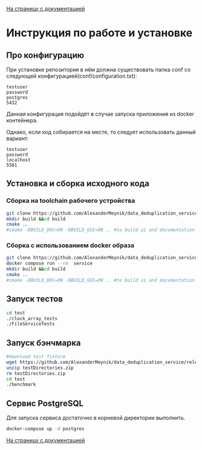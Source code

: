 [На страницу с документацией](README.md)
# Инструкция по работе и установке
## Про конфигурацию 
При установке репозитория в нём должна существовать папка 
conf cо следующей конфигурацией(conf/configuration.txt):
```
testuser
password
postgres
5432
```
Данная конфигурация подойдёт в случае запуска приложения из docker контейнера.

Однако, если код собирается на месте, то следует использовать данный вариант:
```
testuser
password
localhost
5501
```
## Установка и сборка исходного кода
### Сборка на toolchain рабочего устройства
```bash
git clone https://github.com/AlexanderMeynik/data_deduplication_service.git
mkdir build &&cd build
cmake ..
#cmake -DBUILD_DOC=ON -DBUILD_GUI=ON .. #to build ui and documentation
```
### Сборка с использованием docker образа

```bash
git clone https://github.com/AlexanderMeynik/data_deduplication_service.git
docker compose run --rm  service
mkdir build &&cd build
cmake ..
#cmake -DBUILD_DOC=ON -DBUILD_GUI=ON .. #to build ui and documentation
```
## Запуск тестов
```bash
cd test
./clock_array_tests
./FileServiceTests
```
## Запуск бэнчмарка
```bash
#download test fixture
wget https://github.com/AlexanderMeynik/data_deduplication_service/releases/download/fixture/testDirectories.zip
unzip testDirectories.zip
rm testDirectories.zip
cd test
./benchmark
```

## Сервис PostgreSQL
Для запуска сервиса достаточно в корневой директории выполнить.

```bash
docker-compose up -d postgres
```

[На страницу с документацией](README.md)